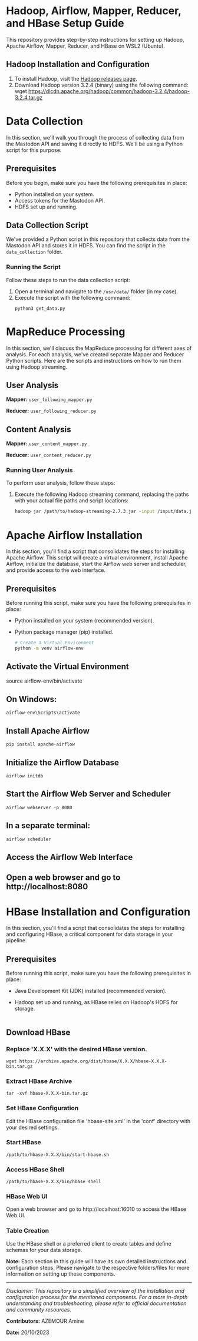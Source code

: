 # Hadoop, Airflow, Mapper, Reducer, and HBase Setup Guide

This repository provides step-by-step instructions for setting up Hadoop, Apache Airflow, Mapper, Reducer, and HBase on WSL2 (Ubuntu). 

## Hadoop Installation and Configuration

1. To install Hadoop, visit the [Hadoop releases page](https://hadoop.apache.org/releases.html).
2. Download Hadoop version 3.2.4 (binary) using the following command:
wget https://dlcdn.apache.org/hadoop/common/hadoop-3.2.4/hadoop-3.2.4.tar.gz

# Data Collection

In this section, we'll walk you through the process of collecting data from the Mastodon API and saving it directly to HDFS. We'll be using a Python script for this purpose.

## Prerequisites

Before you begin, make sure you have the following prerequisites in place:

- Python installed on your system.
- Access tokens for the Mastodon API.
- HDFS set up and running.

## Data Collection Script

We've provided a Python script in this repository that collects data from the Mastodon API and stores it in HDFS. You can find the script in the `data_collection` folder.

### Running the Script

Follow these steps to run the data collection script:

1. Open a terminal and navigate to the `/usr/data/` folder (in my case).
2. Execute the script with the following command:
    ````
    python3 get_data.py
    ````

# MapReduce Processing

In this section, we'll discuss the MapReduce processing for different axes of analysis. For each analysis, we've created separate Mapper and Reducer Python scripts. Here are the scripts and instructions on how to run them using Hadoop streaming.

## User Analysis

**Mapper:** `user_following_mapper.py`

**Reducer:** `user_following_reducer.py`

## Content Analysis

**Mapper:** `user_content_mapper.py`

**Reducer:** `user_content_reducer.py`

### Running User Analysis

To perform user analysis, follow these steps:

1. Execute the following Hadoop streaming command, replacing the paths with your actual file paths and script locations:

   ```bash
   hadoop jar /path/to/hadoop-streaming-2.7.3.jar -input /input/data.json -output /output/user_analysis -mapper /path/to/user_following_mapper.py -reducer /path/to/user_following_reducer.py


# Apache Airflow Installation

In this section, you'll find a script that consolidates the steps for installing Apache Airflow. This script will create a virtual environment, install Apache Airflow, initialize the database, start the Airflow web server and scheduler, and provide access to the web interface.

## Prerequisites

Before running this script, make sure you have the following prerequisites in place:

- Python installed on your system (recommended version).
- Python package manager (pip) installed.

    ```bash
    # Create a Virtual Environment
    python -m venv airflow-env

## Activate the Virtual Environment
source airflow-env/bin/activate

## On Windows:
    airflow-env\Scripts\activate

## Install Apache Airflow
    pip install apache-airflow

## Initialize the Airflow Database
    airflow initdb

## Start the Airflow Web Server and Scheduler
    airflow webserver -p 8080

## In a separate terminal:
    airflow scheduler

## Access the Airflow Web Interface
## Open a web browser and go to http://localhost:8080


# HBase Installation and Configuration

In this section, you'll find a script that consolidates the steps for installing and configuring HBase, a critical component for data storage in your pipeline.

## Prerequisites

Before running this script, make sure you have the following prerequisites in place:

- Java Development Kit (JDK) installed (recommended version).
- Hadoop set up and running, as HBase relies on Hadoop's HDFS for storage.

    ```bash
## Download HBase
### Replace 'X.X.X' with the desired HBase version.
    wget https://archive.apache.org/dist/hbase/X.X.X/hbase-X.X.X-bin.tar.gz

### Extract HBase Archive
    tar -xvf hbase-X.X.X-bin.tar.gz

### Set HBase Configuration
Edit the HBase configuration file 'hbase-site.xml' in the 'conf' directory with your desired settings.

### Start HBase
    /path/to/hbase-X.X.X/bin/start-hbase.sh

### Access HBase Shell
    /path/to/hbase-X.X.X/bin/hbase shell

### HBase Web UI
 Open a web browser and go to http://localhost:16010 to access the HBase Web UI.

### Table Creation
 Use the HBase shell or a preferred client to create tables and define schemas for your data storage.


**Note:** Each section in this guide will have its own detailed instructions and configuration steps. Please navigate to the respective folders/files for more information on setting up these components.

---

*Disclaimer: This repository is a simplified overview of the installation and configuration process for the mentioned components. For a more in-depth understanding and troubleshooting, please refer to official documentation and community resources.*

**Contributors:** AZEMOUR Amine

**Date:** 20/10/2023
